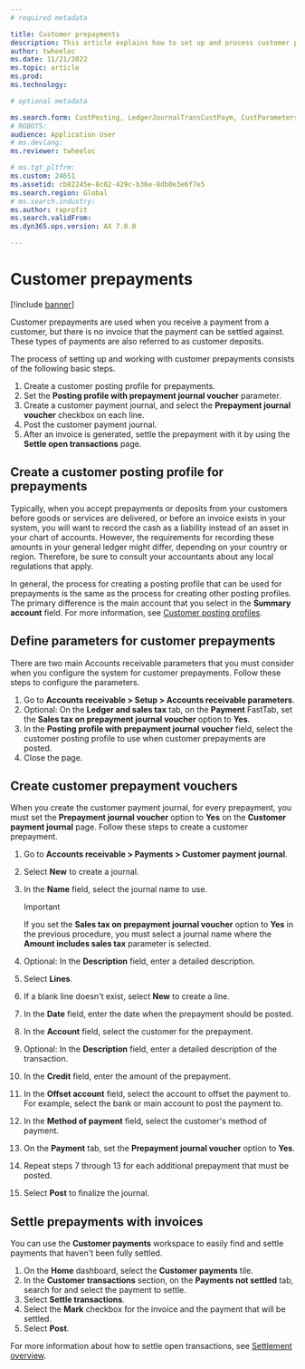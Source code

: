 ```yaml
---
# required metadata

title: Customer prepayments
description: This article explains how to set up and process customer prepayments (also known as customer deposits).
author: twheeloc
ms.date: 11/21/2022
ms.topic: article
ms.prod: 
ms.technology: 

# optional metadata

ms.search.form: CustPosting, LedgerJournalTransCustPaym, CustParameters
# ROBOTS: 
audience: Application User
# ms.devlang: 
ms.reviewer: twheeloc

# ms.tgt_pltfrm: 
ms.custom: 24651
ms.assetid: cb82245e-8c02-429c-b36e-8db0e3e6f7e5
ms.search.region: Global
# ms.search.industry: 
ms.author: raprofit
ms.search.validFrom: 
ms.dyn365.ops.version: AX 7.0.0

---
```


# Customer prepayments

[!include [banner](../includes/banner.md)]

Customer prepayments are used when you receive a payment from a customer, but there is no invoice that the payment can be settled against. These types of payments are also referred to as customer deposits.

The process of setting up and working with customer prepayments consists of the following basic steps.

1. Create a customer posting profile for prepayments.
2. Set the **Posting profile with prepayment journal voucher** parameter.
3. Create a customer payment journal, and select the **Prepayment journal voucher** checkbox on each line.
4. Post the customer payment journal.
5. After an invoice is generated, settle the prepayment with it by using the **Settle open transactions** page.

## Create a customer posting profile for prepayments

Typically, when you accept prepayments or deposits from your customers before goods or services are delivered, or before an invoice exists in your system, you will want to record the cash as a liability instead of an asset in your chart of accounts. However, the requirements for recording these amounts in your general ledger might differ, depending on your country or region. Therefore, be sure to consult your accountants about any local regulations that apply.

In general, the process for creating a posting profile that can be used for prepayments is the same as the process for creating other posting profiles. The primary difference is the main account that you select in the **Summary account** field. For more information, see [Customer posting profiles](customer-posting-profiles.md).

## Define parameters for customer prepayments

There are two main Accounts receivable parameters that you must consider when you configure the system for customer prepayments. Follow these steps to configure the parameters.

1. Go to **Accounts receivable \> Setup \> Accounts receivable parameters**.
2. Optional: On the **Ledger and sales tax** tab, on the **Payment** FastTab, set the **Sales tax on prepayment journal voucher** option to **Yes**.
3. In the **Posting profile with prepayment journal voucher** field, select the customer posting profile to use when customer prepayments are posted.
4. Close the page.

## Create customer prepayment vouchers

When you create the customer payment journal, for every prepayment, you must set the **Prepayment journal voucher** option to **Yes** on the **Customer payment journal** page. Follow these steps to create a customer prepayment.

1. Go to **Accounts receivable \> Payments \> Customer payment journal**.
2. Select **New** to create a journal.
3. In the **Name** field, select the journal name to use.

    > [!IMPORTANT]
    > If you set the **Sales tax on prepayment journal voucher** option to **Yes** in the previous procedure, you must select a journal name where the **Amount includes sales tax** parameter is selected. 

4. Optional: In the **Description** field, enter a detailed description.
5. Select **Lines**.
6. If a blank line doesn't exist, select **New** to create a line.
7. In the **Date** field, enter the date when the prepayment should be posted.
8. In the **Account** field, select the customer for the prepayment.
9. Optional: In the **Description** field, enter a detailed description of the transaction.
10. In the **Credit** field, enter the amount of the prepayment.
11. In the **Offset account** field, select the account to offset the payment to. For example, select the bank or main account to post the payment to.
12. In the **Method of payment** field, select the customer's method of payment.
13. On the **Payment** tab, set the **Prepayment journal voucher** option to **Yes**.
14. Repeat steps 7 through 13 for each additional prepayment that must be posted.
15. Select **Post** to finalize the journal.

## Settle prepayments with invoices

You can use the **Customer payments** workspace to easily find and settle payments that haven't been fully settled.

1. On the **Home** dashboard, select the **Customer payments** tile.
2. In the **Customer transactions** section, on the **Payments not settled** tab, search for and select the payment to settle.
3. Select **Settle transactions**.
4. Select the **Mark** checkbox for the invoice and the payment that will be settled.
5. Select **Post**.

For more information about how to settle open transactions, see [Settlement overview](/dynamics365/finance/cash-bank-management/settlement-overview).
